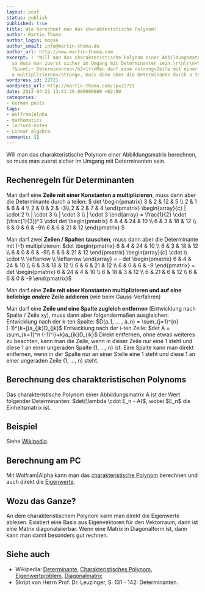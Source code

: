 ```yaml
---
layout: post
status: publish
published: true
title: Wie berechnet man das charakteristische Polynom?
author: Martin Thoma
author_login: moose
author_email: info@martin-thoma.de
author_url: http://www.martin-thoma.com
excerpt: ! "Will man das charakteristische Polynom einer Abbildungsmatrix berechnen,
  so muss man zuerst sicher im Umgang mit Determinanten sein.\r\n\r\n<h2>Rechenregeln
  f&uuml;r Determinanten</h2>\r\nMan darf eine <strong>Zeile mit einer Konstanten
  a multiplizieren</strong>, muss dann aber die Determinante durch a teilen:\r\n"
wordpress_id: 22721
wordpress_url: http://martin-thoma.com/?p=22721
date: 2012-04-21 13:41:39.000000000 +02:00
categories:
- German posts
tags:
- Wolfram|Alpha
- mathematics
- lecture-notes
- Linear algebra
comments: []
---
```

Will man das charakteristische Polynom einer Abbildungsmatrix berechnen, so muss man zuerst sicher im Umgang mit Determinanten sein.

<h2>Rechenregeln f&uuml;r Determinanten</h2>
Man darf eine <strong>Zeile mit einer Konstanten a multiplizieren</strong>, muss dann aber die Determinante durch a teilen:
<a id="more"></a><a id="more-22721"></a>
$
det \begin{pmatrix}
3 & 2 & 12 & 5 \\ 
2 & 1 &  6 & 4 \\
2 & 0 &  2 & -3\\
2 & 2 &  7 & 4
\end{pmatrix}
\begin{array}{c} | \cdot 2 \\ | \cdot 3 \\ | \cdot 3 \\ | \cdot 3 \end{array}
 = \frac{1}{2} \cdot (\frac{1}{3})^3 \cdot
det \begin{pmatrix}
6 & 4 & 24 & 10 \\ 
6 & 3 & 18 & 12 \\
6 & 0 &  6 & -9\\
6 & 6 & 21 & 12
\end{pmatrix}
$

Man darf zwei <strong>Zeilen / Spalten tauschen</strong>, muss dann aber die Determinante mit (-1) multiplizieren:
$det \begin{pmatrix}
6 & 4 & 24 & 10 \\ 
6 & 3 & 18 & 12 \\
6 & 0 &  6 & -9\\
6 & 6 & 21 & 12
\end{pmatrix} \begin{array}{c} \cdot  \\  \cdot \\ \leftarrow \\ \leftarrow \end{array} = -
det \begin{pmatrix}
6 & 4 & 24 & 10 \\ 
6 & 3 & 18 & 12 \\
6 & 6 & 21 & 12 \\
6 & 0 &  6 & -9
\end{pmatrix} = 
det \begin{pmatrix}
6 & 24 & 4 & 10 \\ 
6 & 18 & 3 & 12 \\
6 & 21 & 6 & 12 \\
6 & 6  & 0 & -9
\end{pmatrix}$

Man darf eine <strong>Zeile mit einer Konstanten multiplizieren und auf eine beliebige <em>andere</em> Zeile addieren</strong> (wie beim Gauss-Verfahren)

Man darf eine <strong>Zeile und eine Spalte zugleich entfernen</strong> (Entwicklung nach Spalte / Zeile xy), muss dann aber folgenderma&szlig;en ausgleichen:
Entwicklung nach der k-ten Spalte: $D(a_1, ... , a_n) = \sum_{j=1}^{n}(-1)^{k+j}a_{jk}D_{jk}$
Entwicklung nach der i-ten Zeile: $det A = \sum_{k=1}^n (-1)^{i+k}a_{ik}D_{ik}$
Direkt entfernen, ohne etwas weiteres zu beachten, kann man die Zeile, wenn in dieser Zeile nur eine 1 steht und diese 1 an einer ungeraden Spalte (1, ..., n) ist.
Eine Spalte kann man direkt entfernen, wenn in der Spalte nur an einer Stelle eine 1 steht und diese 1 an einer ungeraden Zeile (1, ..., n) steht.

<h2>Berechnung des charakteristischen Polynoms</h2>
Das charakteristische Polynom einer Abbildungsmatrix A ist der Wert folgender Determinanten:
$det(\lambda \cdot E_n - A)$, wobei $E_n$ die Einheitsmatrix ist.

<h2>Beispiel</h2>
Siehe <a href="http://de.wikipedia.org/wiki/Charakteristisches_Polynom#Beispiel">Wikipedia</a>.

<h2>Berechnung am PC</h2>
Mit Wolfram|Alpha kann man das <a href="http://www.wolframalpha.com/widgets/view.jsp?id=27ddb8d522a2dc74e89687bd357db5a0">charakteristische Polynom</a> berechnen und auch direkt die <a href="http://www.wolframalpha.com/input/?i=Eigenvalues%7B%7B1%2C0%2C1%7D%2C%7B2%2C2%2C1%7D%2C%7B4%2C2%2C1%7D%7D">Eigenwerte</a>.

<h2>Wozu das Ganze?</h2>
An dem charakteristischem Polynom kann man direkt die Eigenwerte ablesen. Existiert eine Basis aus Eigenvektoren f&uuml;r den Vektorraum, dann ist eine Matrix diagonalsiierbar. Wenn eine Matrix in Diagonalform ist, dann kann man damit besonders gut rechnen.

<h2>Siehe auch</h2>
<ul>
  <li>Wikipedia: <a href="http://de.wikipedia.org/wiki/Determinante">Determinante</a>, <a href="http://de.wikipedia.org/wiki/Charakteristisches_Polynom">Charakteristisches Polynom</a>, <a href="http://de.wikipedia.org/wiki/Eigenwertproblem">Eigenwertproblem</a>, <a href="http://de.wikipedia.org/wiki/Diagonalmatrix">Diagonalmatrix</a></li>
  <li>Skript von Herrn Prof. Dr. Leuzinger, S. 131 - 142: Determinanten.</li>
</ul>
